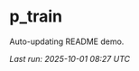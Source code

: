 # p_train

Auto-updating README demo.

<!--START_SECTION:status-->
_Last run: 2025-10-01 08:27 UTC_
<!--END_SECTION:status-->


























































































































































































































































































































































































































































































































































































































































































































































































































































































































































































